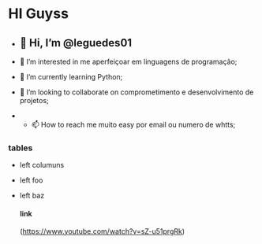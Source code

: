 # HI Guyss

- ## 👋 Hi, I’m @leguedes01

- 👀 I’m interested in me aperfeiçoar em linguagens de programação;
- 🌱 I’m currently learning Python;
- 💞️ I’m looking to collaborate on comprometimento e desenvolvimento de projetos;
- - 📫 How to reach me muito easy por email ou numero de whtts;

 ### tables 
  - left columuns
  - left foo
  - left baz

    #### link
    (https://www.youtube.com/watch?v=sZ-u51prgRk)

 

